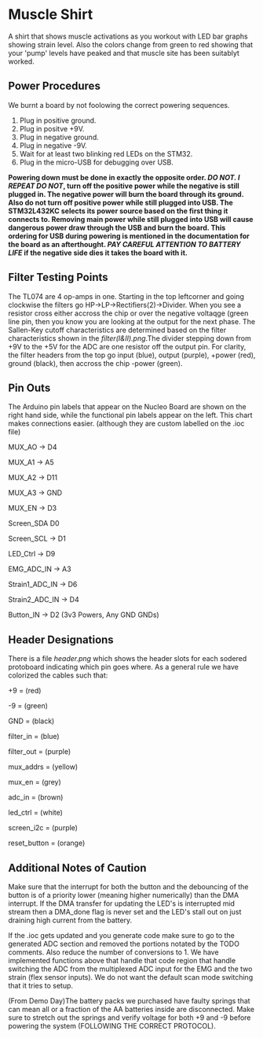 
# Muscle Shirt

A shirt that shows muscle activations as you workout with LED bar graphs showing strain level. Also the colors change from green to red showing that your 'pump' levels have peaked and that muscle site has been suitablyt worked.


## Power Procedures

We burnt a board by not foolowing the correct powering sequences. 

1. Plug in positive ground.
2. Plug in positve +9V.
3. Plug in negative ground.
4. Plug in negative -9V.
5. Wait for at least two blinking red LEDs on the STM32.
6. Plug in the micro-USB for debugging over USB.

**Powering down must be done in exactly the opposite order. _DO NOT. I REPEAT DO NOT_, turn off the positive power while the negative is still plugged in. The negative power will burn the board through its ground. Also do not turn off positive power while still plugged into USB. The STM32L432KC selects its power source based on the first thing it connects to. Removing main power while still plugged into USB will cause dangerous power draw through the USB and burn the board. This ordering for USB during powering is mentioned in the documentation for the board as an afterthought. _PAY CAREFUL ATTENTION TO BATTERY LIFE_ if the negative side dies it takes the board with it.**


## Filter Testing Points

The TL074 are 4 op-amps in one. Starting in the top leftcorner and going clockwise the filters go HP->LP->Rectifiers(2)->Divider. When you see a resistor cross either accross the chip or over the negative voltaqge (green line pin, then you know you are looking at the output for the next phase. The Sallen-Key cutoff characteristics are determined based on the filter characteristics shown in the _filter(I&II).png_.The divider stepping down from +9V to the +5V for the ADC are one resistor off the output pin. For clarity, the filter headers from the top go input (blue), output (purple), +power (red), ground (black), then accross the chip -power (green).

## Pin Outs

The Arduino pin labels that appear on the Nucleo Board are shown on the right hand side, while the functional pin labels appear on the left. This chart makes connections easier. (although they are custom labelled on the .ioc file)

MUX_AO ->           D4

MUX_A1 ->           A5

MUX_A2 ->           D11

MUX_A3 ->           GND

MUX_EN ->           D3

Screen_SDA          D0

Screen_SCL ->       D1

LED_Ctrl ->         D9

EMG_ADC_IN ->       A3

Strain1_ADC_IN ->   D6

Strain2_ADC_IN ->   D4

Button_IN ->        D2  (3v3 Powers, Any GND GNDs)
## Header Designations

There is a file _header.png_ which shows the header slots for each sodered protoboard indicating which pin goes where. As a general rule we have colorized the cables such that:

+9 = (red)

-9 = (green)

GND = (black)

filter_in = (blue)

filter_out = (purple)

mux_addrs = (yellow)

mux_en = (grey)

adc_in = (brown)

led_ctrl = (white)

screen_i2c = (purple)

reset_button = (orange)




## Additional Notes of Caution

Make sure that the interrupt for both the button and the debouncing of the button is of a priority lower (meaning higher numerically) than the DMA interrupt. If the DMA transfer for updating the LED's is interrupted mid stream then a DMA_done flag is never set and the LED's stall out on just draining high current from the battery.

If the .ioc gets updated and you generate code make sure to go to the generated ADC section and removed the portions notated by the TODO comments. Also reduce the number of conversions to 1. We have implemented functions above that handle that code region that handle switching the ADC from the multiplexed ADC input for the EMG and the two strain (flex sensor inputs). We do not want the default scan mode switching that it tries to setup.

(From Demo Day)The battery packs we purchased have faulty springs that can mean all or a fraction of the AA batteries inside are disconnected. Make sure to stretch out the springs and verify voltage for both +9 and -9 before powering the system (FOLLOWING THE CORRECT PROTOCOL).
